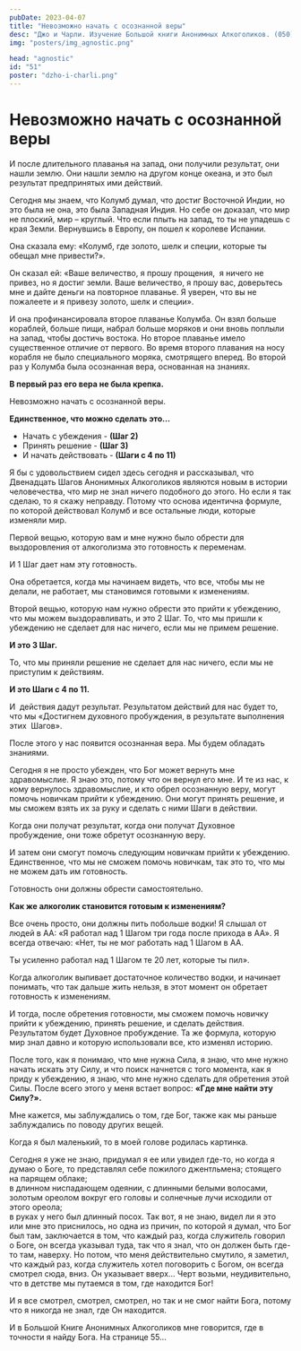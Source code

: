 ```yaml
---
pubDate: 2023-04-07
title: "Невозможно начать с осознанной веры"
desc: "Джо и Чарли. Изучение Большой книги Анонимных Алкоголиков. (050)"
img: "posters/img_agnostic.png"

head: "agnostic"
id: "51"
poster: "dzho-i-charli.png"
---
```


# Невозможно начать с осознанной веры

И после длительного плаванья на запад, они получили результат, они нашли землю. Они нашли землю на другом конце океана, и это был результат предпринятых ими действий.

Сегодня мы знаем, что Колумб думал, что достиг Восточной Индии, но это была не она, это была Западная Индия. Но себе он доказал, что мир не плоский, мир – круглый. Что если плыть на запад, то ты не упадешь с края Земли. Вернувшись в Европу, он пошел к королеве Испании.

Она сказала ему: «Колумб, где золото, шелк и специи, которые ты обещал мне привести?».

Он сказал ей: «Ваше величество, я прошу прощения,  я ничего не привез, но я достиг земли. Ваше величество, я прошу вас, доверьтесь мне и дайте деньги на повторное плаванье. Я уверен, что вы не пожалеете и я привезу золото, шелк и специи».

И она профинансировала второе плаванье Колумба. Он взял больше кораблей, больше пищи, набрал больше моряков и они вновь поплыли на запад, чтобы достичь востока. Но второе плаванье имело существенное отличие от первого. Во время второго плавания на носу корабля не было специального моряка, смотрящего вперед. Во второй раз у Колумба была осознанная вера, основанная на знаниях.

**В первый раз его вера не была крепка.**

Невозможно начать с осознанной веры.

**Единственное, что можно сделать это…**

- Начать с убеждения - **(Шаг 2)**
- Принять решение - **(Шаг 3)**
- И начать действовать - **(Шаги с 4 по 11)**

Я бы с удовольствием сидел здесь сегодня и рассказывал, что Двенадцать Шагов Анонимных Алкоголиков являются новым в истории человечества, что мир не знал ничего подобного до этого. Но если я так сделаю, то я скажу неправду. Потому что основа идентична формуле, по которой действовал Колумб и все остальные люди, которые изменяли мир.

Первой вещью, которую вам и мне нужно было обрести для выздоровления от алкоголизма это готовность к переменам.

И 1 Шаг дает нам эту готовность.

Она обретается, когда мы начинаем видеть, что все, чтобы мы не делали, не работает, мы становимся готовыми к изменениям.

Второй вещью, которую нам нужно обрести это прийти к убеждению, что мы можем выздоравливать, и это 2 Шаг.
То, что мы пришли к убеждению не сделает для нас ничего, если мы не примем решение.

**И это 3 Шаг.**

То, что мы приняли решение не сделает для нас ничего, если мы не приступим к действиям.

**И это Шаги с 4 по 11.**

И  действия дадут результат. Результатом действий для нас будет то, что мы «Достигнем духовного пробуждения, в результате выполнения  этих  Шагов».

После этого у нас появится осознанная вера. Мы будем обладать знаниями.

Сегодня я не просто убежден, что Бог может вернуть мне здравомыслие. Я знаю это, потому что он вернул его мне.
И те из нас, к кому вернулось здравомыслие, и кто обрел осознанную веру, могут помочь новичкам прийти к убеждению. Они могут принять решение, и мы сможем взять их за руку и сделать с ними Шаги в действии.

Когда они получат результат, когда они получат Духовное пробуждение, они тоже обретут осознанную веру.

И затем они смогут помочь следующим новичкам прийти к убеждению. <br>
Единственное, что мы не сможем помочь новичкам, так это то, что мы не можем дать им готовность.

Готовность они должны обрести самостоятельно.

**Как же алкоголик становится готовым к изменениям?**

Все очень просто, они должны пить побольше водки! Я слышал от людей в АА: «Я работал над 1 Шагом три года после прихода в АА». Я всегда отвечаю: «Нет, ты не мог работать над 1 Шагом в АА.

Ты усиленно работал над 1 Шагом те 20 лет, которые ты пил».

Когда алкоголик выпивает достаточное количество водки, и начинает понимать, что так дальше жить нельзя, в этот момент он обретает готовность к изменениям.

И тогда, после обретения готовности, мы сможем помочь новичку прийти к убеждению, принять решение, и сделать действия. Результатом будет Духовное пробуждение. Та же формула, которую мир знал давно и которую использовали все, кто изменял историю.

После того, как я понимаю, что мне нужна Сила, я знаю, что мне нужно начать искать эту Силу, и что поиск начнется с того момента, как я приду к убеждению, я знаю, что мне нужно сделать для обретения этой Силы. После всего этого у меня встает вопрос: **«Где мне найти эту Силу?».**

Мне кажется, мы заблуждались о том, где Бог, также как мы раньше заблуждались по поводу других вещей.

Когда я был маленький, то в моей голове родилась картинка.

Сегодня я уже не знаю, придумал я ее или увидел где-то, но когда я думаю о Боге, то представлял себе пожилого джентльмена; стоящего на парящем облаке; <br>
в длинном ниспадающем одеянии, с длинными белыми волосами, золотым ореолом вокруг его головы и солнечные лучи исходили от этого ореола; <br>
в руках у него был длинный посох. Так вот, я не знаю, видел ли я это или мне это приснилось, но одна из причин, по которой я думал, что Бог был там, заключается в том, что каждый раз, когда служитель говорил о Боге, он всегда указывал туда, так что я знал, что он должен быть где-то там, наверху. Но потом, что меня действительно смутило, я заметил, что каждый раз, когда служитель хотел поговорить с Богом, он всегда смотрел сюда, вниз. Он указывает вверх... Черт возьми, неудивительно, что в детстве мы путаемся в том, где находится Бог!

И я все смотрел, смотрел, смотрел, но так и не смог найти Бога, потому что я никогда не знал, где Он находится.

И в Большой Книге Анонимных Алкоголиков мне говорится, где в точности я найду Бога. На странице 55…
